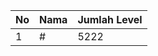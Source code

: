 | No | Nama            | Jumlah Level |
|----|-----------------|--------------|
| 1  | #    |    5222        |
